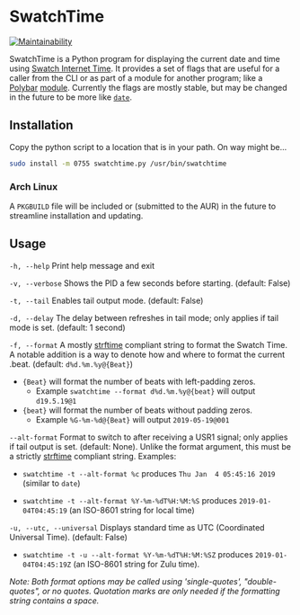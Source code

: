 # SwatchTime

[![Maintainability](https://api.codeclimate.com/v1/badges/dd0f9388c802c7c8cea2/maintainability)](https://codeclimate.com/github/henry-malinowski/SwatchTime/maintainability)

SwatchTime is a Python program for displaying the current date and time using [Swatch Internet Time](https://en.wikipedia.org/wiki/Swatch_Internet_Time). It provides a set of flags that are useful for a caller from the CLI or as part of a module for another program; like a [Polybar](https://github.com/jaagr/polybar) [module](https://github.com/jaagr/polybar/wiki/User-contributed-modules).  Currently the flags are mostly stable, but may be changed in the future to be more like [`date`](https://linux.die.net/man/1/date).

## Installation

Copy the python script to a location that is in your path. On way might be...

```sh
sudo install -m 0755 swatchtime.py /usr/bin/swatchtime
```

### Arch Linux

A `PKGBUILD` file will be included or (submitted to the AUR) in the future to streamline installation and updating.

## Usage

`-h, --help` Print help message and exit

`-v, --verbose` Shows the PID a few seconds before starting. (default: False)

`-t, --tail` Enables tail output mode. (default: False)

`-d, --delay` The delay between refreshes in tail mode; only applies if tail mode is set. (default: 1 second)

`-f, --format` A mostly [strftime](https://docs.python.org/3/library/datetime.html#strftime-and-strptime-behavior) compliant string to format the Swatch Time. A notable addition is a way to denote how and where to format the current .beat. (default: `d%d.%m.%y@{Beat}`)

* `{Beat}` will format the number of beats with left-padding zeros.
  * Example `swatchtime --format d%d.%m.%y@{beat}` will output `d19.5.19@1`
* `{beat}` will format the number of beats without padding zeros.
  * Example `%G-%m-%d@{Beat}` will output `2019-05-19@001`

`--alt-format` Format to switch to after receiving a USR1 signal; only applies if tail output is set. (default: None). Unlike the format argument, this must be a strictly [strftime](https://docs.python.org/3/library/datetime.html#strftime-and-strptime-behavior) compliant string. Examples:

* `swatchtime -t --alt-format %c` produces `Thu Jan  4 05:45:16 2019` (similar to `date`)

* `swatchtime -t --alt-format %Y-%m-%dT%H:%M:%S` produces `2019-01-04T04:45:19` (an ISO-8601 string for local time)

`-u, --utc, --universal` Displays standard time as UTC (Coordinated Universal Time). (default: False)

* `swatchtime -t -u --alt-format %Y-%m-%dT%H:%M:%SZ` produces `2019-01-04T04:45:19Z` (an ISO-8601 string for Zulu time).

*Note: Both format options may be called using 'single-quotes', "double-quotes", or no quotes. Quotation marks are only needed if the formatting string contains a space.*